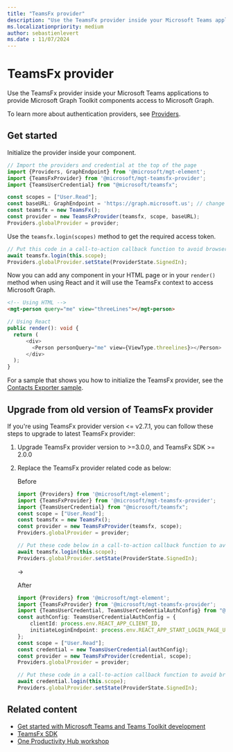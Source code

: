 ```yaml
---
title: "TeamsFx provider"
description: "Use the TeamsFx provider inside your Microsoft Teams applications to provide Microsoft Graph Toolkit components access to Microsoft Graph."
ms.localizationpriority: medium
author: sebastienlevert
ms.date : 11/07/2024
---
```


# TeamsFx provider

Use the TeamsFx provider inside your Microsoft Teams applications to provide Microsoft Graph Toolkit components access to Microsoft Graph.

To learn more about authentication providers, see [Providers](./providers.md).

## Get started

Initialize the provider inside your component.

```ts
// Import the providers and credential at the top of the page
import {Providers, GraphEndpoint} from '@microsoft/mgt-element';
import {TeamsFxProvider} from '@microsoft/mgt-teamsfx-provider';
import {TeamsUserCredential} from "@microsoft/teamsfx";

const scopes = ["User.Read"];
const baseURL: GraphEndpoint = 'https://graph.microsoft.us'; // change the base URL
const teamsfx = new TeamsFx();
const provider = new TeamsFxProvider(teamsfx, scope, baseURL);
Providers.globalProvider = provider;
```

Use the `teamsfx.login(scopes)` method to get the required access token.

```ts
// Put this code in a call-to-action callback function to avoid browser blocking automatically showing up pop-ups. 
await teamsfx.login(this.scope);
Providers.globalProvider.setState(ProviderState.SignedIn);
```

Now you can add any component in your HTML page or in your `render()` method when using React and it will use the TeamsFx context to access Microsoft Graph.

```html
<!-- Using HTML -->
<mgt-person query="me" view="threeLines"></mgt-person>
```

```ts
// Using React
public render(): void {
  return (
      <div>
        <Person personQuery="me" view={ViewType.threelines}></Person>
      </div>
  );
}
```

For a sample that shows you how to initialize the TeamsFx provider, see the [Contacts Exporter sample](https://github.com/OfficeDev/TeamsFx-Samples/tree/dev/hello-world-tab-with-backend).

## Upgrade from old version of TeamsFx provider
If you're using TeamsFx provider version <= v2.7.1, you can follow these steps to upgrade to latest TeamsFx provider:

1. Upgrade TeamsFx provider version to >=3.0.0, and TeamsFx SDK >= 2.0.0
1. Replace the TeamsFx provider related code as below:

    Before
    ```ts
    import {Providers} from '@microsoft/mgt-element';
    import {TeamsFxProvider} from '@microsoft/mgt-teamsfx-provider';
    import {TeamsUserCredential} from "@microsoft/teamsfx";
    const scope = ["User.Read"];
    const teamsfx = new TeamsFx();
    const provider = new TeamsFxProvider(teamsfx, scope);
    Providers.globalProvider = provider;

    // Put these code below in a call-to-action callback function to avoid browser blocking automatically showing up pop-ups. 
    await teamsfx.login(this.scope);
    Providers.globalProvider.setState(ProviderState.SignedIn);
    ```

    ->
    
    After
    ```ts
    import {Providers} from '@microsoft/mgt-element';
    import {TeamsFxProvider} from '@microsoft/mgt-teamsfx-provider';
    import {TeamsUserCredential, TeamsUserCredentialAuthConfig} from "@microsoft/teamsfx";
    const authConfig: TeamsUserCredentialAuthConfig = {
        clientId: process.env.REACT_APP_CLIENT_ID,
        initiateLoginEndpoint: process.env.REACT_APP_START_LOGIN_PAGE_URL,
    };
    const scope = ["User.Read"];
    const credential = new TeamsUserCredential(authConfig);
    const provider = new TeamsFxProvider(credential, scope);
    Providers.globalProvider = provider;

    // Put these code in a call-to-action callback function to avoid browser blocking automatically showing up pop-ups. 
    await credential.login(this.scope);
    Providers.globalProvider.setState(ProviderState.SignedIn);
    ```

## Related content
* [Get started with Microsoft Teams and Teams Toolkit development](https://aka.ms/teamsfx-docs)
* [TeamsFx SDK](/microsoftteams/platform/toolkit/teamsfx-sdk)
* [One Productivity Hub workshop](https://github.com/OfficeDev/OneProductivityHub-TeamsFx)
